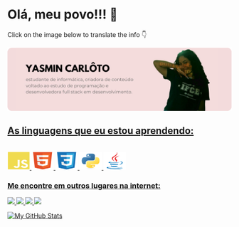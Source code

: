 <h1>Olá, meu povo!!! 👋</h1>
<p>Click on the image below to translate the info 👇<p>

<a href="https://github.com/Carloto11/Carloto11/blob/main/READMEEN.md" target="_blank"><img src="https://raw.githubusercontent.com/Carloto11/Carloto11/main/YC1.png?raw=true"/>

<h2>As linguagens que eu estou aprendendo: </h2>

<div style="display: inline_block"><br>
  <img height="40" width="50" src="https://raw.githubusercontent.com/devicons/devicon/master/icons/javascript/javascript-plain.svg">
  <img height="40" width="50" src="https://raw.githubusercontent.com/devicons/devicon/master/icons/html5/html5-original.svg">
  <img height="40" width="50" src="https://raw.githubusercontent.com/devicons/devicon/master/icons/css3/css3-original.svg">
  <img height="40" width="50" src="https://raw.githubusercontent.com/devicons/devicon/master/icons/python/python-original.svg">
  <img height="40" width="50" src="https://raw.githubusercontent.com/devicons/devicon/master/icons/java/java-original.svg">
</div>


<div>
<h3>Me encontre em outros lugares na internet: </h3>

<a href="mailto:carlotoyasmin11@gmail.com"><img src="https://img.shields.io/badge/Gmail-D14836?style=for-the-badge&logo=gmail&logoColor=white">
<a href="https://instagram.com/thecarloto"><img src="https://img.shields.io/badge/Instagram-E4405F?style=for-the-badge&logo=instagram&logoColor=white">
<a href="https://www.youtube.com/channel/UCXlbwEQL0M3dU47T5iMWd3g"><img src="https://img.shields.io/badge/YouTube-FF0000?style=for-the-badge&logo=youtube&logoColor=white">
<a href = "https://www.linkedin.com/in/yasmin-carl%C3%B4to-b46344244/"><img src="https://img.shields.io/badge/LinkedIn-0077B5?style=for-the-badge&logo=linkedin&logoColor=white">

</div>


[![My GitHub Stats](https://github-readme-stats.vercel.app/api/?username=Carloto11&count_private=true&theme=tokyonight&showicons=true)]()

